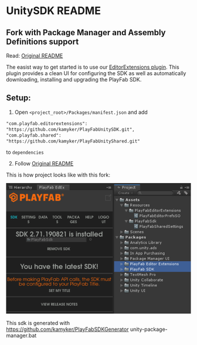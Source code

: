 # UnitySDK README

## Fork with Package Manager and Assembly Definitions support

Read: [Original README](https://github.com/PlayFab/UnitySDK/blob/master/README.md)

The easist way to get started is to use our [EditorExtensions plugin](https://github.com/kamyker/PlayFabUnityEditorExtensions). This plugin provides a clean UI for configuring the SDK as well as automatically downloading, installing and upgrading the PlayFab SDK.

## Setup:
  
  1. Open `<project_root>/Packages/manifest.json` and add
```
"com.playfab.editorextensions": "https://github.com/kamyker/PlayFabUnitySDK.git",
"com.playfab.shared": "https://github.com/kamyker/PlayFabUnityShared.git"
```
to `dependencies` 

  2. Follow [Original README](https://github.com/PlayFab/UnitySDK/blob/master/README.md)

This is how project looks like with this fork:

![project](https://raw.githubusercontent.com/kamyker/PlayFabUnityEditorExtensions/master/_repoAssets/img/EdEx_Project.png "Title")


This sdk is generated with https://github.com/kamyker/PlayFabSDKGenerator unity-package-manager.bat
